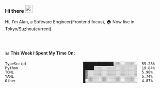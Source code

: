 ### Hi there <img src="https://media.giphy.com/media/hvRJCLFzcasrR4ia7z/giphy.gif" width="25px">

<!-- ![visitors](https://visitor-badge.glitch.me/badge?page_id=dislfyer.dislfyer) -->

Hi, I'm Alan, a Software Engineer(Frontend focus), 🏠 Now live in Tokyo/Suzhou(current).

<br/>
<br/>

📊 **This Week I Spent My Time On:**


<!--START_SECTION:waka-->

```text
TypeScript                          ██████████████░░░░░░░░░░░  55.28%
Python                              █████░░░░░░░░░░░░░░░░░░░░  19.84%
TOML                                █▒░░░░░░░░░░░░░░░░░░░░░░░  5.98%
YAML                                █▒░░░░░░░░░░░░░░░░░░░░░░░  5.74%
Other                               █░░░░░░░░░░░░░░░░░░░░░░░░  4.87%
```

<!--END_SECTION:waka-->

<!--
**About Me:**
 -->
